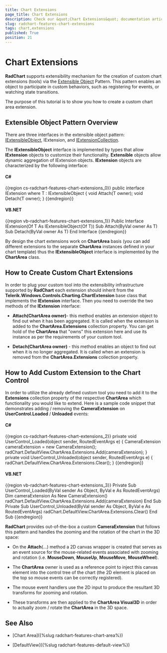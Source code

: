 ```yaml
---
title: Chart Extensions
page_title: Chart Extensions
description: Check our &quot;Chart Extensions&quot; documentation article for the RadChart WPF control.
slug: radchart-features-chart-extensions
tags: chart,extensions
published: True
position: 21
---
```


# Chart Extensions



__RadChart__ supports extensibility mechanism for the creation of custom chart extensions (tools) via the [Extensible Object](http://msdn.microsoft.com/en-us/library/ms733816.aspx) Pattern. This pattern enables an object to participate in custom behaviors, such as registering for events, or watching state transitions. 

The purpose of this tutorial is to show you how to create a custom chart area extension.

## Extensible Object Pattern Overview

There are three interfaces in the extensible object pattern: [IExtensibleObject](http://msdn.microsoft.com/en-us/library/ms586697.aspx), IExtension, and [IExtensionCollection](http://msdn.microsoft.com/en-us/library/ms586700.aspx).

The __IExtensibleObject__ interface is implemented by types that allow __IExtension__ objects to customize their functionality. __Extensible__ objects allow dynamic aggregation of IExtension objects. __IExtension__ objects are characterized by the following interface:

#### __C#__

{{region cs-radchart-features-chart-extensions_0}}
	public interface IExtension<T>
	    where T : IExtensibleObject<T>
	{
	   void Attach(T owner);
	   void Detach(T owner);
	}
{{endregion}}



#### __VB.NET__

{{region vb-radchart-features-chart-extensions_1}}
	Public Interface IExtension(Of T As IExtensibleObject(Of T))
	    Sub Attach(ByVal owner As T)
	    Sub Detach(ByVal owner As T)
	End Interface
{{endregion}}



By design the chart extensions work on __ChartArea__ basis (you can add different extensions to the separate __ChartArea__ instances defined in your chart template) thus the __IExtensibleObject__ interface is implemented by the __ChartArea__ class.

## How to Create Custom Chart Extensions

In order to plug your custom tool into the extensibility infrastructure supported by __RadChart__ each extension should inherit from the __Telerik.Windows.Controls.Charting.ChartExtension__ base class that implements the __IExtension__ interface. Then you need to override the two methods of the __IExtension__ interface:

* __Attach(ChartArea owner)__- this method enables an extension object to find out when it has been aggregated. It is called when the extension is added to the __ChartArea.Extensions__ collection property. You can get hold of the __ChartArea__ that "owns" this extension here and use its instance as per the requirements of your custom tool.

* __Detach(ChartArea owner)__ - this method enables an object to find out when it is no longer aggregated. It is called when an extension is removed from the __ChartArea.Extensions__ collection property.

## How to Add Custom Extension to the Chart Control

In order to utilize the already defined custom tool you need to add it to the __Extensions__ collection property of the respective __ChartArea__ which functionality you would like to extend. Here is a sample code snippet that demonstrates adding / removing the __CameraExtension__ on __UserControl.Loaded__ / __Unloaded__ events:

#### __C#__

{{region cs-radchart-features-chart-extensions_2}}
	private void UserControl_Loaded(object sender, RoutedEventArgs e)
	{
	    CameraExtension cameraExtension = new CameraExtension();
	    radChart.DefaultView.ChartArea.Extensions.Add(cameraExtension);
	}
	private void UserControl_Unloaded(object sender, RoutedEventArgs e)
	{
	    radChart.DefaultView.ChartArea.Extensions.Clear();
	}
{{endregion}}



#### __VB.NET__

{{region vb-radchart-features-chart-extensions_3}}
	Private Sub UserControl_Loaded(ByVal sender As Object, ByVal e As RoutedEventArgs)
	    Dim cameraExtension As New CameraExtension()
	    radChart.DefaultView.ChartArea.Extensions.Add(cameraExtension)
	End Sub
	Private Sub UserControl_Unloaded(ByVal sender As Object, ByVal e As RoutedEventArgs)
	    radChart.DefaultView.ChartArea.Extensions.Clear()
	End Sub
{{endregion}}



__RadChart__ provides out-of-the-box a custom __CameraExtension__ that follows this pattern and handles the zooming and the rotation of the chart in the 3D space:

* On the __Attach__(...) method a 2D canvas wrapper is created that serves as an event source for the mouse-related events associated with zooming and rotation (i.e. __MouseDown__, __MouseUp__, __MouseMove__, __MouseWheel__).

* The __ChartArea__ owner is used as a reference point to inject this canvas element into the control tree of the chart (the 2D element is placed on the top so mouse events can be correctly registered).

* The mouse event handlers use the 2D input to produce the resultant 3D transforms for zooming and rotation.

* These transforms are then applied to the __ChartArea Visual3D__ in order to actually zoom / rotate the __ChartArea__ in the 3D space.

## See Also

 * [Chart Area]({%slug radchart-features-chart-area%})

 * [DefaultView]({%slug radchart-features-default-view%})
